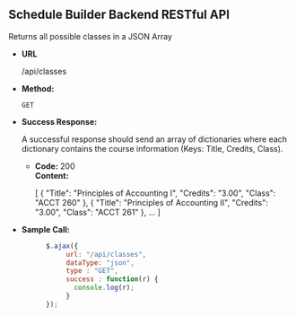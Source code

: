 **Schedule Builder Backend RESTful API**
----
  Returns all possible classes in a JSON Array

* **URL**

  /api/classes

* **Method:**

  `GET`


* **Success Response:**
  
  A successful response should send an array of dictionaries where each dictionary contains
  the course information (Keys: Title, Credits, Class).

  * **Code:** 200 <br />
    **Content:**


      [
        {
            "Title": "Principles of Accounting I",
            "Credits": "3.00",
            "Class": "ACCT 260"
        },
        {
            "Title": "Principles of Accounting II",
            "Credits": "3.00",
            "Class": "ACCT 261"
        },
        ...
      ]


* **Sample Call:**

  ```javascript
        $.ajax({
             url: "/api/classes",
             dataType: "json",
             type : "GET",
             success : function(r) {
               console.log(r);
             }
        });
    ```
